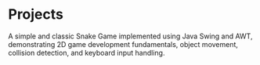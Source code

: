 # Projects
A simple and classic Snake Game implemented using Java Swing and AWT, demonstrating 2D game development fundamentals, object movement, collision detection, and keyboard input handling.
